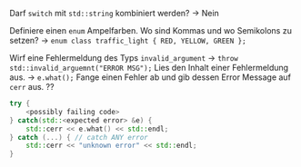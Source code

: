 Darf `switch` mit `std::string` kombiniert werden? -> Nein
<!--SR:!2024-07-19,4,270-->
Definiere einen `enum` Ampelfarben. Wo sind Kommas und wo Semikolons zu setzen? -> `enum class traffic_light { RED, YELLOW, GREEN };`
<!--SR:!2024-07-19,4,270-->
Wirf eine Fehlermeldung des Typs `invalid_argument` -> `throw std::invalid_arguemnt("ERROR MSG");`
Lies den Inhalt einer Fehlermeldung aus. -> `e.what();`
Fange einen Fehler ab und gib dessen Error Message auf `cerr` aus.
??
```cpp
try {
	<possibly failing code>
} catch(std::<expected error> &e) {
	std::cerr << e.what() << std::endl;
} catch (...) { // catch ANY error
	std::cerr << "unknown error" << std::endl;
}
```